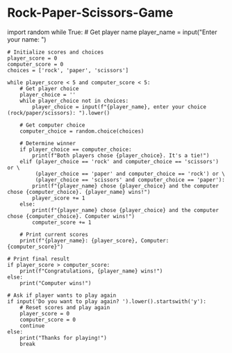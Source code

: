 # Rock-Paper-Scissors-Game

import random
while True:
    # Get player name
    player_name = input("Enter your name: ")
    
    # Initialize scores and choices
    player_score = 0
    computer_score = 0
    choices = ['rock', 'paper', 'scissors']

    while player_score < 5 and computer_score < 5:
        # Get player choice
        player_choice = ''
        while player_choice not in choices:
            player_choice = input(f"{player_name}, enter your choice (rock/paper/scissors): ").lower()

        # Get computer choice
        computer_choice = random.choice(choices)

        # Determine winner
        if player_choice == computer_choice:
            print(f"Both players chose {player_choice}. It's a tie!")
        elif (player_choice == 'rock' and computer_choice == 'scissors') or \
             (player_choice == 'paper' and computer_choice == 'rock') or \
             (player_choice == 'scissors' and computer_choice == 'paper'):
            print(f"{player_name} chose {player_choice} and the computer chose {computer_choice}. {player_name} wins!")
            player_score += 1
        else:
            print(f"{player_name} chose {player_choice} and the computer chose {computer_choice}. Computer wins!")
            computer_score += 1

        # Print current scores
        print(f"{player_name}: {player_score}, Computer: {computer_score}")

    # Print final result
    if player_score > computer_score:
        print(f"Congratulations, {player_name} wins!")
    else:
        print("Computer wins!")

    # Ask if player wants to play again
    if input('Do you want to play again? ').lower().startswith('y'):
        # Reset scores and play again
        player_score = 0
        computer_score = 0
        continue
    else:
        print("Thanks for playing!")
        break
